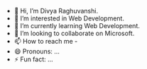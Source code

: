 - 👋 Hi, I’m Divya Raghuvanshi.
- 👀 I’m interested in Web Development.
- 🌱 I’m currently learning Web Development.
- 💞️ I’m looking to collaborate on Microsoft.
- 📫 How to reach me - 
- 😄 Pronouns: ...
- ⚡ Fun fact: ...

<!---
divyabaliyan4543/divyabaliyan4543 is a ✨ special ✨ repository because its `README.md` (this file) appears on your GitHub profile.
You can click the Preview link to take a look at your changes.
--->
